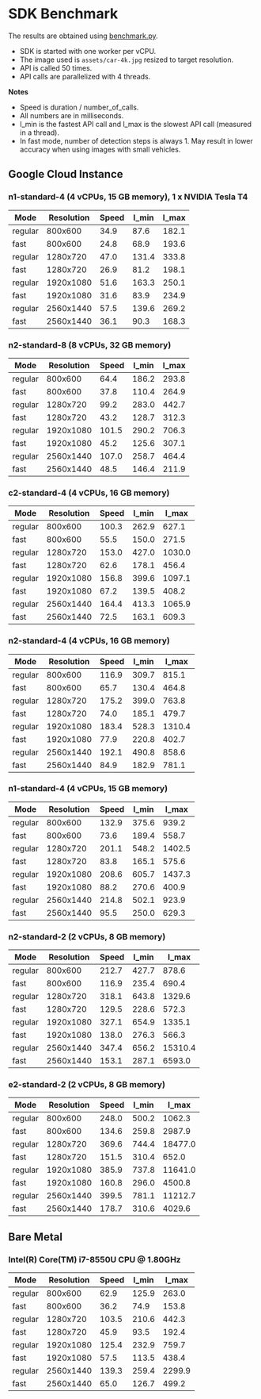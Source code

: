 # SDK Benchmark

The results are obtained using [benchmark.py](benchmark.py). 
- SDK is started with one worker per vCPU.
- The image used is `assets/car-4k.jpg` resized to target resolution.
- API is called 50 times.
- API calls are parallelized with 4 threads.

**Notes**
- Speed is duration / number_of_calls.
- All numbers are in milliseconds.
- l_min is the fastest API call and l_max is the slowest API call (measured in a thread).
- In fast mode, number of detection steps is always 1. May result in lower accuracy when using images with small vehicles.

## Google Cloud Instance

###  n1-standard-4 (4 vCPUs, 15 GB memory), 1 x NVIDIA Tesla T4
| Mode    | Resolution | Speed | l_min | l_max |
| ------- | ---------- | ----- | ----- | ----- |
| regular | 800x600    | 34.9  | 87.6  | 182.1 |
| fast    | 800x600    | 24.8  | 68.9  | 193.6 |
| regular | 1280x720   | 47.0  | 131.4 | 333.8 |
| fast    | 1280x720   | 26.9  | 81.2  | 198.1 |
| regular | 1920x1080  | 51.6  | 163.3 | 250.1 |
| fast    | 1920x1080  | 31.6  | 83.9  | 234.9 |
| regular | 2560x1440  | 57.5  | 139.6 | 269.2 |
| fast    | 2560x1440  | 36.1  | 90.3  | 168.3 |

### n2-standard-8 (8 vCPUs, 32 GB memory) 
| Mode    | Resolution | Speed | l_min | l_max |
| ------- | ---------- | ----- | ----- | ----- |
| regular | 800x600    | 64.4  | 186.2 | 293.8 |
| fast    | 800x600    | 37.8  | 110.4 | 264.9 |
| regular | 1280x720   | 99.2  | 283.0 | 442.7 |
| fast    | 1280x720   | 43.2  | 128.7 | 312.3 |
| regular | 1920x1080  | 101.5 | 290.2 | 706.3 |
| fast    | 1920x1080  | 45.2  | 125.6 | 307.1 |
| regular | 2560x1440  | 107.0 | 258.7 | 464.4 |
| fast    | 2560x1440  | 48.5  | 146.4 | 211.9 |

### c2-standard-4 (4 vCPUs, 16 GB memory) 
| Mode    | Resolution | Speed | l_min | l_max  |
| ------- | ---------- | ----- | ----- | ------ |
| regular | 800x600    | 100.3 | 262.9 | 627.1  |
| fast    | 800x600    | 55.5  | 150.0 | 271.5  |
| regular | 1280x720   | 153.0 | 427.0 | 1030.0 |
| fast    | 1280x720   | 62.6  | 178.1 | 456.4  |
| regular | 1920x1080  | 156.8 | 399.6 | 1097.1 |
| fast    | 1920x1080  | 67.2  | 139.5 | 408.2  |
| regular | 2560x1440  | 164.4 | 413.3 | 1065.9 |
| fast    | 2560x1440  | 72.5  | 163.1 | 609.3  |

### n2-standard-4 (4 vCPUs, 16 GB memory)
| Mode    | Resolution | Speed | l_min | l_max  |
| ------- | ---------- | ----- | ----- | ------ |
| regular | 800x600    | 116.9 | 309.7 | 815.1  |
| fast    | 800x600    | 65.7  | 130.4 | 464.8  |
| regular | 1280x720   | 175.2 | 399.0 | 763.8  |
| fast    | 1280x720   | 74.0  | 185.1 | 479.7  |
| regular | 1920x1080  | 183.4 | 528.3 | 1310.4 |
| fast    | 1920x1080  | 77.9  | 220.8 | 402.7  |
| regular | 2560x1440  | 192.1 | 490.8 | 858.6  |
| fast    | 2560x1440  | 84.9  | 182.9 | 781.1  |

### n1-standard-4 (4 vCPUs, 15 GB memory)
| Mode    | Resolution | Speed | l_min | l_max  |
| ------- | ---------- | ----- | ----- | ------ |
| regular | 800x600    | 132.9 | 375.6 | 939.2  |
| fast    | 800x600    | 73.6  | 189.4 | 558.7  |
| regular | 1280x720   | 201.1 | 548.2 | 1402.5 |
| fast    | 1280x720   | 83.8  | 165.1 | 575.6  |
| regular | 1920x1080  | 208.6 | 605.7 | 1437.3 |
| fast    | 1920x1080  | 88.2  | 270.6 | 400.9  |
| regular | 2560x1440  | 214.8 | 502.1 | 923.9  |
| fast    | 2560x1440  | 95.5  | 250.0 | 629.3  |

### n2-standard-2 (2 vCPUs, 8 GB memory)
| Mode    | Resolution | Speed | l_min | l_max   |
| ------- | ---------- | ----- | ----- | ------- |
| regular | 800x600    | 212.7 | 427.7 | 878.6   |
| fast    | 800x600    | 116.9 | 235.4 | 690.4   |
| regular | 1280x720   | 318.1 | 643.8 | 1329.6  |
| fast    | 1280x720   | 129.5 | 228.6 | 572.3   |
| regular | 1920x1080  | 327.1 | 654.9 | 1335.1  |
| fast    | 1920x1080  | 138.0 | 276.3 | 566.3   |
| regular | 2560x1440  | 347.4 | 656.2 | 15310.4 |
| fast    | 2560x1440  | 153.1 | 287.1 | 6593.0  |

### e2-standard-2 (2 vCPUs, 8 GB memory) 
| Mode    | Resolution | Speed | l_min | l_max   |
| ------- | ---------- | ----- | ----- | ------- |
| regular | 800x600    | 248.0 | 500.2 | 1062.3  |
| fast    | 800x600    | 134.6 | 259.8 | 2987.9  |
| regular | 1280x720   | 369.6 | 744.4 | 18477.0 |
| fast    | 1280x720   | 151.5 | 310.4 | 652.0   |
| regular | 1920x1080  | 385.9 | 737.8 | 11641.0 |
| fast    | 1920x1080  | 160.8 | 296.0 | 4500.8  |
| regular | 2560x1440  | 399.5 | 781.1 | 11212.7 |
| fast    | 2560x1440  | 178.7 | 310.6 | 4029.6  |

## Bare Metal

### Intel(R) Core(TM) i7-8550U CPU @ 1.80GHz
| Mode    | Resolution | Speed | l_min | l_max  |
| ------- | ---------- | ----- | ----- | ------ |
| regular | 800x600    | 62.9  | 125.9 | 263.0  |
| fast    | 800x600    | 36.2  | 74.9  | 153.8  |
| regular | 1280x720   | 103.5 | 210.6 | 442.3  |
| fast    | 1280x720   | 45.9  | 93.5  | 192.4  |
| regular | 1920x1080  | 125.4 | 232.9 | 759.7  |
| fast    | 1920x1080  | 57.5  | 113.5 | 438.4  |
| regular | 2560x1440  | 139.3 | 259.4 | 2299.9 |
| fast    | 2560x1440  | 65.0  | 126.7 | 499.2  |
